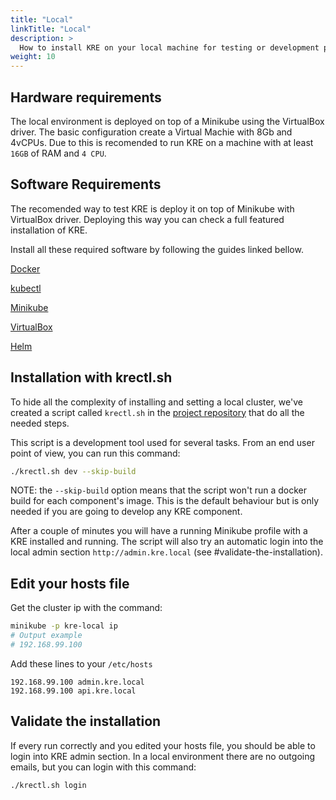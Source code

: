 ```yaml
---
title: "Local"
linkTitle: "Local"
description: >
  How to install KRE on your local machine for testing or development purpose.
weight: 10
---
```


## Hardware requirements

The local environment is deployed on top of a Minikube using the VirtualBox driver. The basic configuration create a Virtual Machie with 8Gb and 4vCPUs. Due to this is recomended to run KRE on a machine with at least `16GB` of RAM and `4 CPU`.

## Software Requirements

The recomended way to test KRE is deploy it on top of Minikube with VirtualBox driver. Deploying this way you can check a full featured installation of KRE.

Install all these required software by following the guides linked bellow.

[Docker](https://docs.docker.com/engine/install/)

[kubectl](https://kubernetes.io/es/docs/tasks/tools/install-kubectl/)

[Minikube](https://kubernetes.io/docs/tasks/tools/install-minikube/) 

[VirtualBox](https://www.virtualbox.org/wiki/Downloads)

[Helm](https://helm.sh/docs/intro/install/)



## Installation with krectl.sh

To hide all the complexity of installing and setting a local cluster, we've created a script called `krectl.sh` in the [project repository](https://github.com/konstellation-io/kre) that do all the needed steps.

This script is a development tool used for several tasks. From an end user point of view, you can run this command:

```bash
./krectl.sh dev --skip-build 
```

NOTE: the `--skip-build` option means that the script won't run a docker build for each component's image. This is the default 
behaviour but is only needed if you are going to develop any KRE component. 

After a couple of minutes you will have a running Minikube profile with a KRE installed and running. The script will also try an automatic login into the local admin section `http://admin.kre.local` (see #validate-the-installation). 


## Edit your hosts file

Get the cluster ip with the command:

```bash
minikube -p kre-local ip
# Output example
# 192.168.99.100
```

Add these lines to your `/etc/hosts`
```
192.168.99.100 admin.kre.local
192.168.99.100 api.kre.local
```


## Validate the installation

If every run correctly and you edited your hosts file, you should be able to login into KRE admin section. In a local environment there are no outgoing emails, but you can login with this command:

```bash
./krectl.sh login 
```
